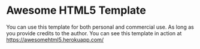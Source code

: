 Awesome HTML5 Template
=======

You can use this template for both personal and commercial use. As long as you provide credits to the author.
You can see this template in action at https://awesomehtml5.herokuapp.com/

